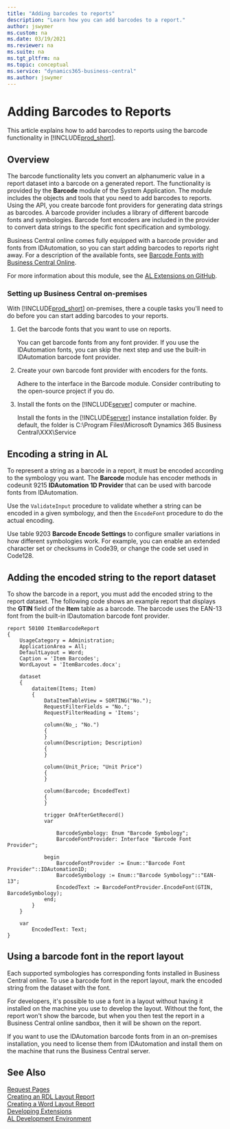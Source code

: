 ```yaml
---
title: "Adding barcodes to reports"
description: "Learn how you can add barcodes to a report."
author: jswymer
ms.custom: na
ms.date: 03/19/2021
ms.reviewer: na
ms.suite: na
ms.tgt_pltfrm: na
ms.topic: conceptual
ms.service: "dynamics365-business-central"
ms.author: jswymer
---
```


# Adding Barcodes to Reports

This article explains how to add barcodes to reports using the barcode functionality in [!INCLUDE[prod_short](includes/prod_short.md)].

## Overview

The barcode functionality lets you convert an alphanumeric value in a report dataset into a barcode on a generated report. The functionality is provided by the **Barcode** module of the System Application. The module includes the objects and tools that you need to add barcodes to reports. Using the API, you create barcode font providers for generating data strings as barcodes. A barcode provider includes a library of different barcode fonts and symbologies. Barcode font encoders are included in the provider to convert data strings to the specific font specification and symbology. 

Business Central online comes fully equipped with a barcode provider and fonts from IDAutomation, so you can start adding barcodes to reports right away. For a description of the available fonts, see [Barcode Fonts with Business Central Online](devenv-report-barcode-fonts.md).

For more information about this module, see the [AL Extensions on GitHub](https://github.com/microsoft/ALAppExtensions/tree/master/Modules/System/Barcode).

### Setting up Business Central on-premises

With [!INCLUDE[prod_short](includes/prod_short.md)] on-premises, there a couple tasks you'll need to do before you can start adding barcodes to your reports.  

1. Get the barcode fonts that you want to use on reports.

    You can get barcode fonts from any font provider. If you use the IDAutomation fonts, you can skip the next step and use the built-in IDAutomation barcode font provider.

2. Create your own barcode font provider with encoders for the fonts.

   Adhere to the interface in the Barcode module. Consider contributing to the open-source project if you do.
3. Install the fonts on the [!INCLUDE[server](includes/server.md)] computer or machine.

    Install the fonts in the [!INCLUDE[server](includes/server.md)] instance installation folder. By default, the folder is C:\Program Files\Microsoft Dynamics 365 Business Central\XXX\Service

## Encoding a string in AL

To represent a string as a barcode in a report, it must be encoded according to the symbology you want. The **Barcode** module has encoder methods in codeunit 9215 **IDAutomation 1D Provider** that can be used with barcode fonts from IDAutomation.

Use the `ValidateInput` procedure to validate whether a string can be encoded in a given symbology, and then the `EncodeFont` procedure to do the actual encoding.

Use table 9203 **Barcode Encode Settings** to configure smaller variations in how different symbologies work. For example, you can enable an extended character set or checksums in Code39, or change the code set used in Code128. 

## Adding the encoded string to the report dataset

To show the barcode in a report, you must add the encoded string to the report dataset. The following code shows an example report that displays the **GTIN** field of the **Item** table as a barcode. The barcode uses the EAN-13 font from the built-in IDautomation  barcode font provider.

```al
report 50100 ItemBarcodeReport
{
    UsageCategory = Administration;
    ApplicationArea = All;
    DefaultLayout = Word;
    Caption = 'Item Barcodes';
    WordLayout = 'ItemBarcodes.docx';

    dataset
    {
        dataitem(Items; Item)
        {
            DataItemTableView = SORTING("No.");
            RequestFilterFields = "No.";
            RequestFilterHeading = 'Items';

            column(No_; "No.")
            {
            }
            column(Description; Description)
            {
            }

            column(Unit_Price; "Unit Price")
            {
            }

            column(Barcode; EncodedText)
            {
            }

            trigger OnAfterGetRecord()
            var

                BarcodeSymbology: Enum "Barcode Symbology";
                BarcodeFontProvider: Interface "Barcode Font Provider";

            begin
                BarcodeFontProvider := Enum::"Barcode Font Provider"::IDAutomation1D;
                BarcodeSymbology := Enum::"Barcode Symbology"::"EAN-13";
                EncodedText := BarcodeFontProvider.EncodeFont(GTIN, BarcodeSymbology);
            end;
        }
    }

    var
        EncodedText: Text;
}
```

## Using a barcode font in the report layout

Each supported symbologies has corresponding fonts installed in Business Central online. To use a barcode font in the report layout,  mark the encoded string from the dataset with the font.

For developers, it's possible to use a font in a layout without having it installed on the machine you use to develop the layout. Without the font, the report won't show the barcode, but when you then test the report in a Business Central online sandbox, then it will be shown on the report.

If you want to use the IDAutomation barcode fonts from in an on-premises installation, you need to license them from IDAutomation and install them on the machine that runs the Business Central server.

## See Also
[Request Pages](devenv-request-pages.md)  
[Creating an RDL Layout Report](devenv-howto-rdl-report-layout.md)  
[Creating a Word Layout Report](devenv-howto-report-layout.md)  
[Developing Extensions](devenv-dev-overview.md)  
[AL Development Environment](devenv-reference-overview.md)  
